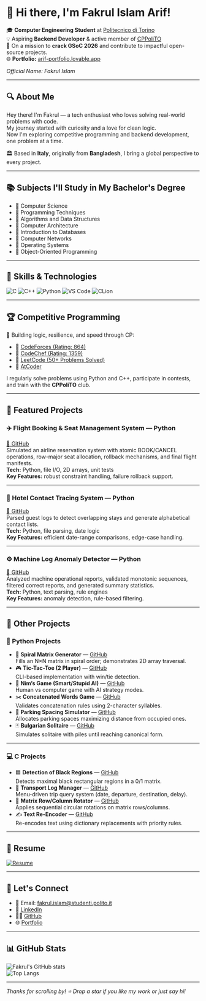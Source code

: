 # 👋 Hi there, I'm Fakrul Islam Arif!

🎓 **Computer Engineering Student** at [Politecnico di Torino](https://www.polito.it)  
💡 Aspiring **Backend Developer** & active member of [CPPoliTO](https://github.com/CPPoliTO)  
🚀 On a mission to **crack GSoC 2026** and contribute to impactful open-source projects.  
🌐 **Portfolio:** [arif-portfolio.lovable.app](https://arif-portfolio.lovable.app/)

*Official Name: Fakrul Islam*

---

## 🔍 About Me

Hey there! I'm Fakrul — a tech enthusiast who loves solving real-world problems with code.  
My journey started with curiosity and a love for clean logic.  
Now I'm exploring competitive programming and backend development, one problem at a time.  

🏛️ Based in **Italy**, originally from **Bangladesh**, I bring a global perspective to every project.

---

## 📚 Subjects I'll Study in My Bachelor's Degree

- 📘 Computer Science  
- 📘 Programming Techniques  
- 📘 Algorithms and Data Structures  
- 📘 Computer Architecture  
- 📘 Introduction to Databases  
- 📘 Computer Networks  
- 📘 Operating Systems  
- 📘 Object-Oriented Programming  

---

## 🧠 Skills & Technologies

![C](https://img.shields.io/badge/C-blue?style=for-the-badge&logo=c)
![C++](https://img.shields.io/badge/C++-00599C?style=for-the-badge&logo=cplusplus&logoColor=white)
![Python](https://img.shields.io/badge/Python-FFD43B?style=for-the-badge&logo=python&logoColor=blue)
![VS Code](https://img.shields.io/badge/VS%20Code-007ACC?style=for-the-badge&logo=visual-studio-code&logoColor=white)
![CLion](https://img.shields.io/badge/CLion-000000?style=for-the-badge&logo=jetbrains&logoColor=white)

---

## 🏆 Competitive Programming

🎯 Building logic, resilience, and speed through CP:

- 🔗 [CodeForces (Rating: 864)](https://codeforces.com/profile/iamthephoenix)  
- 🔗 [CodeChef (Rating: 1359)](https://www.codechef.com/users/iamthephoenix)  
- 🔗 [LeetCode (50+ Problems Solved)](https://leetcode.com/u/fakrulislam0085/)  
- 🔗 [AtCoder](https://atcoder.jp/users/iamthephoenix)  

I regularly solve problems using Python and C++, participate in contests, and train with the **CPPoliTO** club.

---

## 💼 Featured Projects

### ✈️ Flight Booking & Seat Management System — Python  
[🔗 GitHub](https://github.com/fakrulislam0085/CompScience-PoliTO/tree/main/EXAM%20QUESTIONS/JAN27_SLOT1)  
Simulated an airline reservation system with atomic BOOK/CANCEL operations, row-major seat allocation, rollback mechanisms, and final flight manifests.  
**Tech:** Python, file I/O, 2D arrays, unit tests  
**Key Features:** robust constraint handling, failure rollback support.

---

### 🏨 Hotel Contact Tracing System — Python  
[🔗 GitHub](https://github.com/fakrulislam0085/CompScience-PoliTO/tree/main/LABS/LAB12/ExamSimulation)  
Parsed guest logs to detect overlapping stays and generate alphabetical contact lists.  
**Tech:** Python, file parsing, date logic  
**Key Features:** efficient date-range comparisons, edge-case handling.

---

### ⚙️ Machine Log Anomaly Detector — Python  
[🔗 GitHub](https://github.com/fakrulislam0085/CompScience-PoliTO/tree/main/EXAM%20QUESTIONS/Feb10_slot1)  
Analyzed machine operational reports, validated monotonic sequences, filtered correct reports, and generated summary statistics.  
**Tech:** Python, text parsing, rule engines  
**Key Features:** anomaly detection, rule-based filtering.

---

## 📂 Other Projects

### 🐍 Python Projects
- 🔄 **Spiral Matrix Generator** — [GitHub](https://github.com/fakrulislam0085/CompScience-PoliTO)  
  Fills an N×N matrix in spiral order; demonstrates 2D array traversal.  
- 🎮 **Tic-Tac-Toe (2 Player)** — [GitHub](https://github.com/fakrulislam0085/CompScience-PoliTO)  
  CLI-based implementation with win/tie detection.  
- 🎲 **Nim’s Game (Smart/Stupid AI)** — [GitHub](https://github.com/fakrulislam0085/CompScience-PoliTO)  
  Human vs computer game with AI strategy modes.  
- ✂️ **Concatenated Words Game** — [GitHub](https://github.com/fakrulislam0085/CompScience-PoliTO)  
  Validates concatenation rules using 2-character syllables.  
- 🚗 **Parking Spacing Simulator** — [GitHub](https://github.com/fakrulislam0085/CompScience-PoliTO)  
  Allocates parking spaces maximizing distance from occupied ones.  
- 🃏 **Bulgarian Solitaire** — [GitHub](https://github.com/fakrulislam0085/CompScience-PoliTO)  
  Simulates solitaire with piles until reaching canonical form.  

---

### 💻 C Projects
- 🟦 **Detection of Black Regions** — [GitHub](https://github.com/fakrulislam0085/ProgrammingTechniques-PoliTO/tree/main/LABS/07_Lab/Exercise%201)  
  Detects maximal black rectangular regions in a 0/1 matrix.  
- 🚌 **Transport Log Manager** — [GitHub](https://github.com/fakrulislam0085/ProgrammingTechniques-PoliTO/tree/main/LABS/06_Lab/Exercise%201)  
  Menu-driven trip query system (date, departure, destination, delay).  
- 🔁 **Matrix Row/Column Rotator** — [GitHub](https://github.com/fakrulislam0085/ProgrammingTechniques-PoliTO/tree/main/LABS/05_Lab/Exercise%203)  
  Applies sequential circular rotations on matrix rows/columns.  
- ✍️ **Text Re-Encoder** — [GitHub](https://github.com/fakrulislam0085/ProgrammingTechniques-PoliTO/tree/main/LABS/05_Lab/Exercise%202)  
  Re-encodes text using dictionary replacements with priority rules.  

---

## 📄 Resume

[![Resume](https://img.shields.io/badge/Resume-PDF-red?style=for-the-badge&logo=adobeacrobatreader)](https://github.com/fakrulislam0085/fakrulislam0085/raw/main/myResume.pdf)

---

## 💬 Let's Connect

- 📧 Email: [fakrul.islam@studenti.polito.it](mailto:fakrul.islam@studenti.polito.it)  
- 💼 [LinkedIn](https://www.linkedin.com/in/fakrul-islam-08/)  
- 🧑‍💻 [GitHub](https://github.com/fakrulislam0085)  
- 🌐 [Portfolio](https://arif-portfolio.lovable.app/)

---

## 📊 GitHub Stats

![Fakrul's GitHub stats](https://github-readme-stats.vercel.app/api?username=fakrulislam0085&show_icons=true&theme=default)  
![Top Langs](https://github-readme-stats.vercel.app/api/top-langs/?username=fakrulislam0085&layout=compact)

---

_Thanks for scrolling by! ⭐ Drop a star if you like my work or just say hi!_
